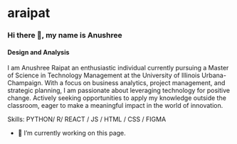 # araipat
### Hi there 👋, my name is Anushree
#### Design and Analysis


I am Anushree Raipat an enthusiastic individual currently pursuing a Master of Science in Technology Management at the University of Illinois Urbana-Champaign. With a focus on business analytics, project management, and strategic planning, I am passionate about leveraging technology for positive change. Actively seeking opportunities to apply my knowledge outside the classroom, eager to make a meaningful impact in the world of innovation.

Skills: PYTHON/ R/ REACT / JS / HTML / CSS / FIGMA

- 🔭 I’m currently working on this page. 




